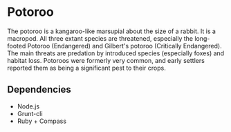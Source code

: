 # Potoroo

The potoroo is a kangaroo-like marsupial about the size of a rabbit. It is a macropod. All three extant species are threatened, especially the long-footed Potoroo (Endangered) and Gilbert's potoroo (Critically Endangered). The main threats are predation by introduced species (especially foxes) and habitat loss. Potoroos were formerly very common, and early settlers reported them as being a significant pest to their crops.

## Dependencies

  * Node.js
  * Grunt-cli
  * Ruby + Compass